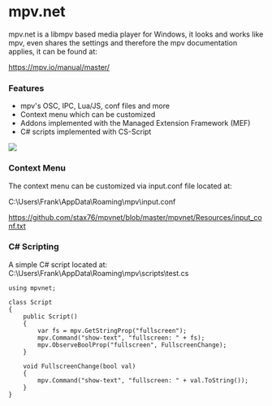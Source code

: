 # mpv.net

mpv.net is a libmpv based media player for Windows, it looks and works like mpv, even shares the settings and therefore the mpv documentation applies, it can be found at:

https://mpv.io/manual/master/

### Features

- mpv's OSC, IPC, Lua/JS, conf files and more
- Context menu which can be customized
- Addons implemented with the Managed Extension Framework (MEF)
- C# scripts implemented with CS-Script

![](https://github.com/stax76/mpvnet/blob/master/mpvnet/screenshot.jpg)

### Context Menu

The context menu can be customized via input.conf file located at:

C:\Users\Frank\AppData\Roaming\mpv\input.conf

https://github.com/stax76/mpvnet/blob/master/mpvnet/Resources/input_conf.txt

### C# Scripting

A simple C# script located at: C:\Users\Frank\AppData\Roaming\mpv\scripts\test.cs

```
using mpvnet;

class Script
{
    public Script()
    {
        var fs = mpv.GetStringProp("fullscreen");
        mpv.Command("show-text", "fullscreen: " + fs);
        mpv.ObserveBoolProp("fullscreen", FullscreenChange);
    }

    void FullscreenChange(bool val)
    {
        mpv.Command("show-text", "fullscreen: " + val.ToString());
    }
}
```